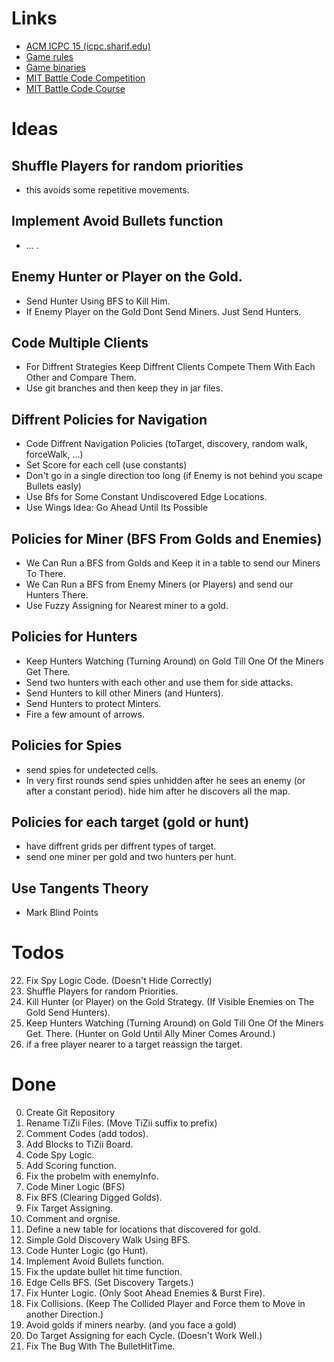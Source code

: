 # Links

* [ACM ICPC 15 (icpc.sharif.edu)](http://icpc.sharif.edu/acmicpc15/)
* [Game rules](http://acmwiki.ir/%D9%85%D8%B3%D8%A7%D8%A8%D9%82%D9%87%E2%80%8C%DB%8C_%DA%86%D8%A7%D9%84%D8%B4%DB%8C/%DB%B1%DB%B3%DB%B9%DB%B4/%D9%81%D9%87%D8%B1%D8%B3%D8%AA)
* [Game binaries](https://www.dropbox.com/s/gixn0aj77q5fgps/Version1.rar?dl=0)
* [MIT Battle Code Competition](https://www.battlecode.org/)
* [MIT Battle Code Course](http://ocw.mit.edu/courses/electrical-engineering-and-computer-science/6-370-the-battlecode-programming-competition-january-iap-2013/)

# Ideas

## Shuffle Players for random priorities
* this avoids some repetitive movements.

## Implement Avoid Bullets function
* ... .

## Enemy Hunter or Player on the Gold.
* Send Hunter Using BFS to Kill Him.
* If Enemy Player on the Gold Dont Send Miners. Just Send Hunters.


## Code Multiple Clients
* For Diffrent Strategies Keep Diffrent Clients Compete Them With Each Other and Compare Them.
* Use git branches and then keep they in jar files.

## Diffrent Policies for Navigation
* Code Diffrent Navigation Policies (toTarget, discovery, random walk, forceWalk, ...)
* Set Score for each cell (use constants)
* Don't go in a single direction too long (if Enemy is not behind you scape Bullets easly)
* Use Bfs for Some Constant Undiscovered Edge Locations.
* Use Wings Idea: Go Ahead Until Its Possible

## Policies for Miner (BFS From Golds and Enemies)
* We Can Run a BFS from Golds and Keep it in a table to send our Miners To There.
* We Can Run a BFS from Enemy Miners (or Players) and send our Hunters There.
* Use Fuzzy Assigning for Nearest miner to a gold.

## Policies for Hunters
* Keep Hunters Watching (Turning Around) on Gold Till One Of the Miners Get There.
* Send two hunters with each other and use them for side attacks.
* Send Hunters to kill other Miners (and Hunters).
* Send Hunters to protect Minters.
* Fire a few amount of arrows.

## Policies for Spies
* send spies for undetected cells.
* In very first rounds send spies unhidden after he sees an enemy (or after a constant period). hide him after he discovers all the map.

## Policies for each target (gold or hunt)
* have diffrent grids per diffrent types of target.
* send one miner per gold and two hunters per hunt.

## Use Tangents Theory
* Mark Blind Points

# Todos
22. Fix Spy Logic Code. (Doesn't Hide Correctly)
23. Shuffle Players for random Priorities.
24. Kill Hunter (or Player) on the Gold Strategy. (If Visible Enemies on The Gold Send Hunters).
25. Keep Hunters Watching (Turning Around) on Gold Till One Of the Miners Get. There. (Hunter on Gold Until Ally Miner Comes Around.)
26. if a free player nearer to a target reassign the target.

# Done
00. Create Git Repository
01. Rename TiZii Files. (Move TiZii suffix to prefix)
02. Comment Codes (add todos).
03. Add Blocks to TiZii Board.
04. Code Spy Logic.
05. Add Scoring function.
06. Fix the probelm with enemyInfo.
07. Code Miner Logic (BFS)
08. Fix BFS (Clearing Digged Golds).
09. Fix Target Assigning.
10. Comment and orgnise.
11. Define a new table for locations that discovered for gold.
12. Simple Gold Discovery Walk Using BFS.
13. Code Hunter Logic (go Hunt).
14. Implement Avoid Bullets function.
15. Fix the update bullet hit time function.
16. Edge Cells BFS. (Set Discovery Targets.)
17. Fix Hunter Logic. (Only Soot Ahead Enemies & Burst Fire).
18. Fix Collisions. (Keep The Collided Player and Force them to Move in another Direction.)
19. Avoid golds if miners nearby. (and you face a gold)
20. Do Target Assigning for each Cycle. (Doesn't Work Well.)
21. Fix The Bug With The BulletHitTime.

